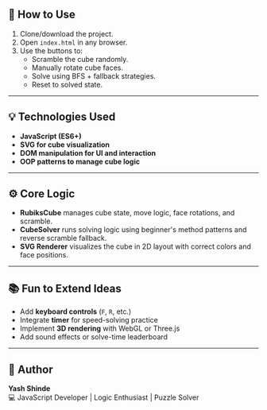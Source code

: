 ## 🚀 How to Use

1. Clone/download the project.
2. Open `index.html` in any browser.
3. Use the buttons to:
   - Scramble the cube randomly.
   - Manually rotate cube faces.
   - Solve using BFS + fallback strategies.
   - Reset to solved state.

---

## 💡 Technologies Used

- **JavaScript (ES6+)**
- **SVG for cube visualization**
- **DOM manipulation for UI and interaction**
- **OOP patterns to manage cube logic**

---

## ⚙️ Core Logic

- **RubiksCube** manages cube state, move logic, face rotations, and scramble.
- **CubeSolver** runs solving logic using beginner's method patterns and reverse scramble fallback.
- **SVG Renderer** visualizes the cube in 2D layout with correct colors and face positions.

---

## 📚 Fun to Extend Ideas

- Add **keyboard controls** (`F`, `R`, etc.)
- Integrate **timer** for speed-solving practice
- Implement **3D rendering** with WebGL or Three.js
- Add sound effects or solve-time leaderboard

---

## 👤 Author

**Yash Shinde**  
💻 JavaScript Developer | Logic Enthusiast | Puzzle Solver
